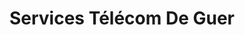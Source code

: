 ---
title: "Services Télécom De Guer"
url: /guer/services-telecom-de-guer/
shop: téléphone portable
---